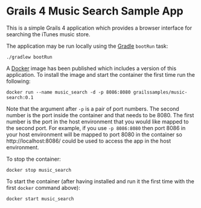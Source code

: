 # Grails 4 Music Search Sample App

This is a simple Grails 4 application which provides a browser interface for searching the iTunes music store.

The application may be run locally using the [Gradle](http://gradle.org/) `bootRun` task:

    ./gradlew bootRun
    
A [Docker](http://docker.com) image has been published which includes a version of this application.  To 
install the image and start the container the first time run the following:

    docker run --name music_search -d -p 8086:8080 grailssamples/music-search:0.1
    
Note that the argument after `-p` is a pair of port numbers.  The second number is the port inside the 
container and that needs to be 8080.  The first number is the port in the host environment that you would 
like mapped to the second port.  For example, if you use `-p 8086:8080` then port 8086 in your host
environment will be mapped to port 8080 in the container so http://localhost:8086/ could be used to
access the app in the host environment.

To stop the container:

    docker stop music_search
    
To start the container (after having installed and run it the first time with the first `docker` command above):

    docker start music_search
